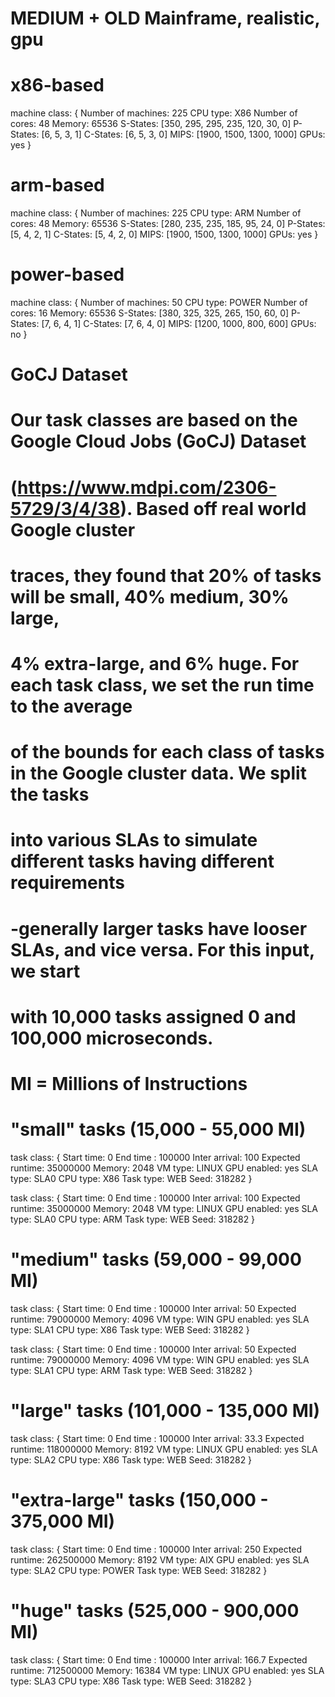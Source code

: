 # MEDIUM + OLD Mainframe, realistic, gpu

# x86-based
machine class:
{
        Number of machines: 225
        CPU type: X86
        Number of cores: 48
        Memory: 65536
        S-States: [350, 295, 295, 235, 120, 30, 0]
        P-States: [6, 5, 3, 1]
        C-States: [6, 5, 3, 0]
        MIPS: [1900, 1500, 1300, 1000]
        GPUs: yes
}

# arm-based
machine class:
{
        Number of machines: 225
        CPU type: ARM
        Number of cores: 48
        Memory: 65536
        S-States: [280, 235, 235, 185, 95, 24, 0]
        P-States: [5, 4, 2, 1]
        C-States: [5, 4, 2, 0]
        MIPS: [1900, 1500, 1300, 1000]
        GPUs: yes
}

# power-based
machine class:
{
        Number of machines: 50
        CPU type: POWER
        Number of cores: 16
        Memory: 65536
        S-States: [380, 325, 325, 265, 150, 60, 0]
        P-States: [7, 6, 4, 1]
        C-States: [7, 6, 4, 0]
        MIPS: [1200, 1000, 800, 600]
        GPUs: no
}

# GoCJ Dataset

# Our task classes are based on the Google Cloud Jobs (GoCJ) Dataset 
# (https://www.mdpi.com/2306-5729/3/4/38). Based off real world Google cluster 
# traces, they found that 20% of tasks will be small, 40% medium, 30% large, 
# 4% extra-large, and 6% huge. For each task class, we set the run time to the average
# of the bounds for each class of tasks in the Google cluster data. We split the tasks 
# into various SLAs to simulate different tasks having different requirements
# -generally larger tasks have looser SLAs, and vice versa. For this input, we start
# with 10,000 tasks assigned 0 and 100,000 microseconds.

# MI = Millions of Instructions
# "small" tasks (15,000 - 55,000 MI)
task class:
{
        Start time: 0
        End time : 100000
        Inter arrival: 100
        Expected runtime: 35000000
        Memory: 2048
        VM type: LINUX
        GPU enabled: yes
        SLA type: SLA0
        CPU type: X86
        Task type: WEB
        Seed: 318282
}

task class:
{
        Start time: 0
        End time : 100000
        Inter arrival: 100
        Expected runtime: 35000000
        Memory: 2048
        VM type: LINUX
        GPU enabled: yes
        SLA type: SLA0
        CPU type: ARM
        Task type: WEB
        Seed: 318282
}

# "medium" tasks (59,000 - 99,000 MI)
task class:
{
        Start time: 0
        End time : 100000
        Inter arrival: 50
        Expected runtime: 79000000
        Memory: 4096
        VM type: WIN
        GPU enabled: yes
        SLA type: SLA1
        CPU type: X86
        Task type: WEB
        Seed: 318282
}

task class:
{
        Start time: 0
        End time : 100000
        Inter arrival: 50
        Expected runtime: 79000000
        Memory: 4096
        VM type: WIN
        GPU enabled: yes
        SLA type: SLA1
        CPU type: ARM
        Task type: WEB
        Seed: 318282
}

# "large" tasks (101,000 - 135,000 MI)
task class:
{
        Start time: 0
        End time : 100000
        Inter arrival: 33.3
        Expected runtime: 118000000
        Memory: 8192
        VM type: LINUX
        GPU enabled: yes
        SLA type: SLA2
        CPU type: X86
        Task type: WEB
        Seed: 318282
}

# "extra-large" tasks (150,000 - 375,000 MI)
task class:
{
        Start time: 0
        End time : 100000
        Inter arrival: 250
        Expected runtime: 262500000
        Memory: 8192
        VM type: AIX
        GPU enabled: yes
        SLA type: SLA2
        CPU type: POWER
        Task type: WEB
        Seed: 318282
}

# "huge" tasks (525,000 - 900,000 MI)
task class:
{
        Start time: 0
        End time : 100000
        Inter arrival: 166.7
        Expected runtime: 712500000
        Memory: 16384
        VM type: LINUX
        GPU enabled: yes
        SLA type: SLA3
        CPU type: X86
        Task type: WEB
        Seed: 318282
}